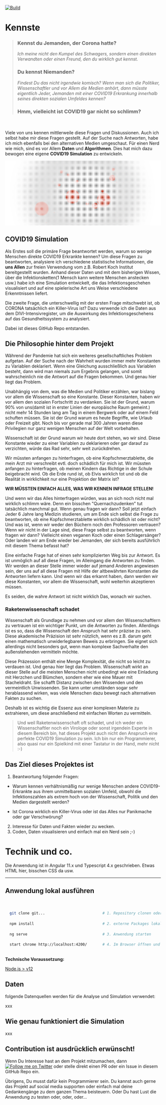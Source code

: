 [![Build](https://github.com/thecodemonkey/kennste/actions/workflows/main.yml/badge.svg)](https://github.com/thecodemonkey/kennste/actions/workflows/main.yml)



# Kennste 

> ### Kennst du Jemanden, der Corona hatte? <br/>
> *Ich meine nicht den Kumpel des Schwagers, sondern einen direkten Verwandten oder einen Freund, den du wirklich gut kennst.*
> ### Du kennst Niemanden? 
> *Findest Du das nicht irgendwie komisch? Wenn man sich die Politiker, Wissenschaftler und vor Allem die Medien anhört,
> dann müsste eigentlich Jeder, Jemanden mit einer COVID19 Erkrankung innerhalb seines direkten sozialen Umfeldes kennen?*
> ### Hmm, vielleicht ist COVID19 **gar nicht so schlimm**?

<br/><br/>
Viele von uns kennen mittlerweile diese Fragen und Diskussionen. Auch ich selbst habe mir diese Fragen gestellt. 
Auf der Suche nach Antworten, habe ich mich ebenfalls bei den alternativen Medien umgeschaut. Für einen Nerd wie mich, sind es vor Allem **Daten** und **Algorithmen**. 
Dies hat mich dazu bewogen eine eigene **COVID19 Simulation** zu entwickeln. 

![covid simulation](src/assets/intro.png "covid 19 simulation")

## COVID19 Simulation

Als Erstes soll die primäre Frage beantwortet werden, warum so wenige Menschen direkte COVID19 Erkrankte kennen?
Um diese Fragen zu beantworten, analysiere ich verschiedene statistische Informationen, die **uns Allen** zur freien Verwendung vom z.B. Robert Koch Institut
bereitgestellt wurden. Anhand dieser Daten und mit dem bisherigen Wissen, über die Infektionsketten(1 Mensch kann weitere Menschen anstecken usw.) habe ich eine Simulation entwickelt,
die das Infektionsgeschehen visualisiert und auf eine spielerische Art uns Weise verschiedene Erkenntnissen liefert.

Die zweite Frage, die unterschwellig mit der ersten Frage mitschwebt ist, ob CORONA tatsächlich ein Killer-Virus ist?
Dazu verwende ich die Daten aus dem DIVI-Intensivregister, um die Auswirkung des Infektionsgeschehens auf das Gesundheitssystem zu analysiert.

Dabei ist dieses GitHub Repo entstanden.



## Die Philosophie hinter dem Projekt

Während der Pandemie hat sich ein weiteres gesellschaftliches Problem aufgetan. 
Auf der Suche nach der Wahrheit wurden immer mehr Konstanten zu Variablen deklariert. 
Wenn eine Gleichung ausschließlich aus Variablen besteht, dann wird man niemals zum Ergebnis gelangen, und somit wahrscheinlich nie die Antwort auf die Fragen bekommen.
Und genau hier liegt das Problem.

Unabhängig von dem, was die Medien und Politiker erzählen, war bislang vor allem die 
Wissenschaft so eine Konstante. Dieser Konstanten, haben wir vor allem den sozialen Fortschritt zu verdanken.
Sie ist der Grund, warum 90% von uns(damit ist in erster Linien der europäische Raum gemeint.) nicht mehr 14 Stunden lang am Tag in einem Bergwerk oder auf einem Feld schuften müssen. Sie ist der Grund warum es heute Begriffe, wie Urlaub oder Freizeit gibt. 
Noch bis vor gerade mal 300 Jahren waren diese Privilegien nur ganz wenigen Menschen auf der Welt vorbehalten. 

Wissenschaft ist der Grund warum wir heute dort stehen, wo wir sind. 
Diese Konstante wieder zu einer Variablen zu deklarieren oder gar darauf zu verzichten, würde das Rad sehr, sehr weit zurückdrehen.    

Wir müssten anfangen zu hinterfragen, ob eine Kopfschmerztablette, die mein Arzt mir verschreibt evtl. doch schädlich für mich ist.
Wir müssten anfangen zu hinterfragen, ob meinen Kindern das Richtige in der Schule beigebracht wird.
Ob die Erde rund ist, ob Elvis wirklich tot und ob die Realität in wirklichkeit nur eine Projektion der Matrix ist?

**WIR MÜSSTEN EINFACH ALLES, WAS WIR KENNEN INFRAGE STELLEN!** 

Und wenn wir das Alles hinterfragen würden, was an sich noch nicht mal wirklich schlimm wäre. Denn ein bisschen "Quernachzudenken" tut tatsächlich manchmal gut. Wenn genau fragen wir dann? 
Soll jetzt einfach Jeder 6 Jahre lang Medizin studieren, um am Ende sich selbst die Frage zu beantworten, ob eine Kopfschmerztablette wirklich schädlich ist oder nicht? Und was ist, wenn wir weder den Büchern noch den Professoren vertrauen? 
Wenn wir nicht in der Lage sind, diese Frage selbst zu beantworten, wenn fragen wir dann?
Vielleicht einen veganen Koch oder einen Schlagersänger? Oder landen wir am Ende wieder bei Jemanden, der sich bereits ausführlich mit diesem Thema befasst hat? 

Eine einfache Frage hat of einen sehr komplizierten Weg bis zur Antwort. 
Es ist unmöglich auf all diese Fragen, im Alleingang die Antworten zu finden. Wir werden an dieser Stelle immer wieder auf jemand Anderen angewiesen sein, der uns auf all diese Fragen mit Hilfe der altbewährten Konstanten die Antworten liefern kann.
Und wenn wir das erkannt haben, dann werden wir diese Konstanten, vor allem die Wissenschaft, wohl weiterhin akzeptieren müssen. 

Es seiden, die wahre Antwort ist nicht wirklich Das, wonach wir suchen.

### Raketenwissenschaft schadet

Wissenschaft als Grundlage zu nehmen und vor allem den Wissenschaftlern zu vertrauen ist ein wichtiger Punkt, um die Antworten zu finden.
Allerdings ist es so, dass die Wissenschaft den Anspruch hat sehr präzise zu sein. Diese akademische Präzision ist 
sehr nützlich, wenn es z.B. darum geht einen mathematisch unwiderlegbaren Beweis zu erbringen. 
Sie eignet sich allerdings nicht besonders gut, wenn man komplexe Sachverhalte den außenstehenden vermitteln möchte.

Diese Präzession enthält eine Menge Komplexität, die nicht so leicht zu verdauen ist. Und genau hier liegt das Problem. 
Wissenschaft wirkt an dieser Stelle auf die meisten Menschen nicht unbedingt wie eine Einladung mit Herzchen und Blümchen, sondern eher wie eine Mauer mit Stacheldraht. 
Sie schafft Distanz zwischen den Wissenden und den vermeintlich Unwissenden. Sie kann unter umständen sogar sehr herablassend wirken, was viele Menschen dazu bewegt
nach alternativen Fakten zu suchen. 

Deshalb ist es wichtig die Essenz aus einer komplexen Materie zu extrahieren, um diese anschließend mit einfachen Worten zu vermitteln.

> Und weil Raketenwissenschaft oft schadet, und ich weder ein Wissenschaftler noch ein Virologe oder sonst irgendein Experte in diesem Bereich bin, hat dieses Projekt auch nicht den Anspruch eine perfekte COVID19 Simulation zu sein.
> Ich bin nur ein Programmierer, also quasi nur ein Spielkind mit einer Tastatur in der Hand, mehr nicht :-) 


## Das Ziel dieses Projektes ist

1. Beantwortung folgender Fragen:


- Warum kennen verhältnismäßig nur wenige Menschen andere COVID19-Erkrankte
  aus ihrem unmittelbaren sozialen Umfeld, obwohl die Infektionszahlen als 
  extrem hoch von der Wissenschaft, Politik und den Medien dargestellt werden?   

- Ist Corona wirklich ein Killer-Virus oder ist das Alles nur Panikmache oder gar Verschwörung?


2. Interesse für Daten und Fakten wieder zu wecken.
3. Coden, Daten visualisieren und einfach mal ein Nerd sein ;-)



# Technik und co.

Die Anwendung ist in Angular 11.x und Typescript 4.x geschrieben. Etwas HTML hier, bisschen CSS da usw.

---

## Anwendung lokal ausführen


```bash  
 
 
  git clone git...                          # 1. Repository clonen oder als Zip runterladen und enpacken
  
  npm install                               # 2. externe Packages lokal installieren
  
  ng serve                                  # 3. Anwendung starten
    
  start chrome http://localhost:4200/       # 4. Im Browser öffnen und Spaß haben ;-)
   
``` 

**Technische Voraussetzung:**

[Node.js > v12](https://nodejs.org/de/)


## Daten

folgende Datenquellen werden für die Analyse und Simulation verwendet:

xxx

## Wie genau funktioniert die Simulation

xxx


## Contribution ist ausdrücklich erwünscht!

Wenn Du Interesse hast an dem Projekt mitzumachen, 
dann <a href="https://twitter.com/chillya"><img src="https://img.shields.io/twitter/url?style=flat-square&logo=twitter&label=schreib%20mir&url=https://twitter.com/chillya" alt="Follow me on Twitter"></a>  oder stelle direkt einen PR oder ein Issue in diesem GitHub Repo ein. 

Übrigens, Du musst dafür kein Programmierer sein. Du kannst auch gerne das Projekt auf social media supporten oder einfach 
mal deine Gedankengänge zu dem ganzen Thema beisteuern. Oder Du hast Lust die Anwendung zu testen oder, oder, oder...  
